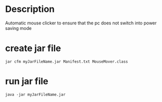 # Description
Automatic mouse clicker to ensure that the pc does not switch into power saving mode

# create jar file
```
jar cfm myJarFileName.jar Manifest.txt MouseMover.class
```
# run jar file
```
java -jar myJarFileName.jar
```
